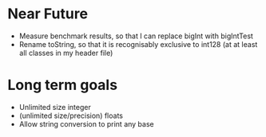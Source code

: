 # Near Future

- Measure benchmark results, so that I can replace bigInt with bigIntTest
- Rename toString, so that it is recognisably exclusive to int128 (at at least all classes in my header file)

# Long term goals

- Unlimited size integer
- (unlimited size/precision) floats
- Allow string conversion to print any base